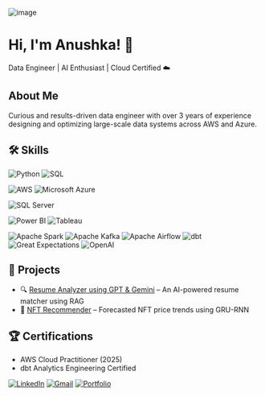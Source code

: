<!--
**aspk74/aspk74** is a ✨ _special_ ✨ repository because its `README.md` (this file) appears on your GitHub profile.

Here are some ideas to get you started:

- 🔭 I’m currently working on ...
- 🌱 I’m currently learning ...
- 👯 I’m looking to collaborate on ...
- 🤔 I’m looking for help with ...
- 💬 Ask me about ...
- 📫 How to reach me: ...
- 😄 Pronouns: ...
- ⚡ Fun fact: ...
-->
![image](https://github.com/user-attachments/assets/ee820dfc-20a2-4e77-83c0-bbc8248bf3c1)

# Hi, I'm Anushka! 👋  
Data Engineer | AI Enthusiast | Cloud Certified ☁️  

## About Me
Curious and results-driven data engineer with over 3 years of experience designing and optimizing large-scale data systems across AWS and Azure.

## 🛠️ Skills

<!-- Languages -->
![Python](https://img.shields.io/badge/Python-3776AB?style=for-the-badge&logo=python&logoColor=ffdd54)
![SQL](https://img.shields.io/badge/SQL-4479A1?style=for-the-badge&logo=sql&logoColor=white)

<!-- Cloud -->
![AWS](https://img.shields.io/badge/AWS-232F3E?style=for-the-badge&logo=amazonaws&logoColor=white)
![Microsoft Azure](https://img.shields.io/badge/Microsoft_Azure-0089D6?style=for-the-badge&logo=microsoft-azure&logoColor=white)

<!-- Databases -->
![SQL Server](https://img.shields.io/badge/SQL_Server-CC2927?style=for-the-badge&logo=microsoft-sql-server&logoColor=white)

<!-- Analytics -->
![Power BI](https://img.shields.io/badge/Power_BI-F2C811?style=for-the-badge&logo=microsoft-power-bi&logoColor=black)
![Tableau](https://img.shields.io/badge/Tableau-E97627?style=for-the-badge&logo=tableau&logoColor=white)

<!-- Frameworks & Tools -->
![Apache Spark](https://img.shields.io/badge/Apache_Spark-E25A1C?style=for-the-badge&logo=apache-spark&logoColor=white)
![Apache Kafka](https://img.shields.io/badge/Apache_Kafka-231F20?style=for-the-badge&logo=apache-kafka&logoColor=white)
![Apache Airflow](https://img.shields.io/badge/Apache_Airflow-017CEE?style=for-the-badge&logo=apache-airflow&logoColor=white)
![dbt](https://img.shields.io/badge/dbt-FF694F?style=for-the-badge&logo=dbt-labs&logoColor=white)
![Great Expectations](https://img.shields.io/badge/Great_Expectations-000000?style=for-the-badge&logo=python&logoColor=white)
![OpenAI](https://img.shields.io/badge/OpenAI-412991?style=for-the-badge&logo=openai&logoColor=white)


## 📂 Projects
- 🔍 [Resume Analyzer using GPT & Gemini](https://github.com/yourusername/resume-analyzer) – An AI-powered resume matcher using RAG
- 🔮 [NFT Recommender](https://github.com/yourusername/nft-recommender) – Forecasted NFT price trends using GRU-RNN

## 🏆 Certifications
- AWS Cloud Practitioner (2025)
- dbt Analytics Engineering Certified

[![LinkedIn](https://img.shields.io/badge/-LinkedIn-blue?style=flat-square&logo=linkedin)](https://linkedin.com/in/yourprofile)
[![Gmail](https://img.shields.io/badge/-Email-red?style=flat-square&logo=gmail&logoColor=white)](mailto:your.email@gmail.com)
[![Portfolio](https://img.shields.io/badge/-Portfolio-000?style=flat-square)](https://yourportfolio.com)



